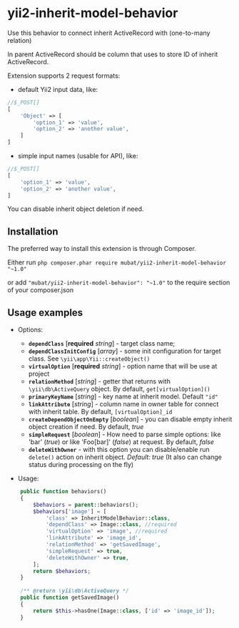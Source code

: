 # yii2-inherit-model-behavior
Use this behavior to connect inherit ActiveRecord with (one-to-many relation)

In parent ActiveRecord should be column that uses to store ID of inherit ActiveRecord.

Extension supports 2 request formats:
    
* default Yii2 input data, like:
```php
//$_POST[]
[
    'Object' => [
        'option_1' => 'value',
        'option_2' => 'another value',
    ]
]
```
* simple input names (usable for API), like:
```php
//$_POST[]
[
    'option_1' => 'value',
    'option_2' => 'another value',
]
```

You can disable inherit object deletion if need.

## Installation


The preferred way to install this extension is through Composer.

Either run `php composer.phar require mubat/yii2-inherit-model-behavior "~1.0"`

or add `"mubat/yii2-inherit-model-behavior": "~1.0"` to the require section of your composer.json


## Usage examples
* Options:
    * __`dependClass`__ [__required__ _string_] - target class name;
    * __`dependClassInitConfig`__ [_array_] - some init configuration for target class. See `\yii\app\Yii::createObject()` 
    * __`virtualOption`__ [__required__ _string_] - option name that will be use at project
    * __`relationMethod`__ [_string_] - getter that returns with `\yii\db\ActiveQuery` object. By default, `get[virtualOption]()`
    * __`primaryKeyName`__ [_string_] - key name at inherit model. Default `"id"`
    * __`linkAttribute`__ [_string_] - column name in owner table for connect with inherit table. By default, `[virtualOption]_id`
    * __`createDependObjectOnEmpty`__ [_boolean_] - you can disable empty inherit object creation if need. By default, _true_
    * __`simpleRequest`__ [_boolean_] - How need to parse simple options: like 'bar' (_true_) or like 'Foo[bar]' (_false_) at request. By default, _false_ 
    * __`deleteWithOwner`__ - with this option you can disable/enable run `delete()` action on inherit object. _Default: true_ (It also can change status during processing on the fly)
    
* Usage:
```php
    public function behaviors()
    {
        $behaviors = parent::behaviors();
        $behaviors['image'] = [
            'class' => InheritModelBehavior::class,
            'dependClass' => Image::class, //required
            'virtualOption' => 'image', //required
            'linkAttribute' => 'image_id',
            'relationMethod' => 'getSavedImage',
            'simpleRequest' => true,
            'deleteWithOwner' => true,
        ];
        return $behaviors;
    }
    
    /** @return \yii\db\ActiveQuery */
    public function getSavedImage()
    {
        return $this->hasOne(Image::class, ['id' => 'image_id']);
    }
```

